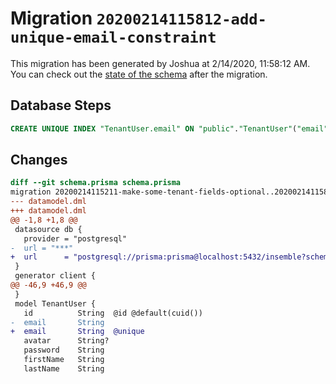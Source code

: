 # Migration `20200214115812-add-unique-email-constraint`

This migration has been generated by Joshua at 2/14/2020, 11:58:12 AM.
You can check out the [state of the schema](./schema.prisma) after the migration.

## Database Steps

```sql
CREATE UNIQUE INDEX "TenantUser.email" ON "public"."TenantUser"("email")
```

## Changes

```diff
diff --git schema.prisma schema.prisma
migration 20200214115211-make-some-tenant-fields-optional..20200214115812-add-unique-email-constraint
--- datamodel.dml
+++ datamodel.dml
@@ -1,8 +1,8 @@
 datasource db {
   provider = "postgresql"
-  url = "***"
+  url      = "postgresql://prisma:prisma@localhost:5432/insemble?schema=public"
 }
 generator client {
@@ -46,9 +46,9 @@
 }
 model TenantUser {
   id          String  @id @default(cuid())
-  email       String
+  email       String  @unique
   avatar      String?
   password    String
   firstName   String
   lastName    String
```


